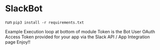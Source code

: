 # SlackBot
run `pip3 install -r requirements.txt`

Example Execution loop at bottom of module
Token is the Bot User OAuth Access Token provided for your app via the Slack API / App Integration page
Enjoy!!
